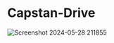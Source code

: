 # Capstan-Drive
![Screenshot 2024-05-28 211855](https://github.com/aaedmusa/Capstan-Drive/assets/84678990/f85027ee-b9be-400f-a4e3-debea7f1829b)
